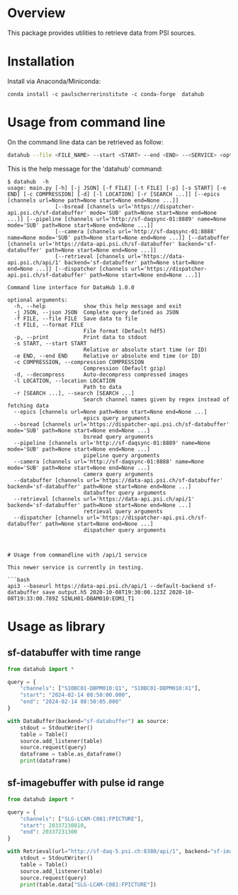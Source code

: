 # Overview

This package provides utilities to retrieve data from PSI sources.


# Installation

Install via Anaconda/Miniconda:

```
conda install -c paulscherrerinstitute -c conda-forge  datahub
```

# Usage from command line

On the command line data can be retrieved as follow:

```bash
datahub --file <FILE_NAME> --start <START> --end <END> --<SERVICE> <option_1> <value_1> ... <option_n> <value_n> 
```

This is the help message for the 'datahub' command: 
```
$ datahub  -h                                                                                                                                                                           
usage: main.py [-h] [-j JSON] [-f FILE] [-t FILE] [-p] [-s START] [-e END] [-c COMPRESSION] [-d] [-l LOCATION] [-r [SEARCH ...]] [--epics [channels url=None path=None start=None end=None ...]]
               [--bsread [channels url='https://dispatcher-api.psi.ch/sf-databuffer' mode='SUB' path=None start=None end=None ...]] [--pipeline [channels url='http://sf-daqsync-01:8889' name=None mode='SUB' path=None start=None end=None ...]]
               [--camera [channels url='http://sf-daqsync-01:8888' name=None mode='SUB' path=None start=None end=None ...]] [--databuffer [channels url='https://data-api.psi.ch/sf-databuffer' backend='sf-databuffer' path=None start=None end=None ...]]
               [--retrieval [channels url='https://data-api.psi.ch/api/1' backend='sf-databuffer' path=None start=None end=None ...]] [--dispatcher [channels url='https://dispatcher-api.psi.ch/sf-databuffer' path=None start=None end=None ...]]

Command line interface for DataHub 1.0.0

optional arguments:
  -h, --help            show this help message and exit
  -j JSON, --json JSON  Complete query defined as JSON
  -f FILE, --file FILE  Save data to file
  -t FILE, --format FILE
                        File format (Default hdf5)
  -p, --print           Print data to stdout
  -s START, --start START
                        Relative or absolute start time (or ID)
  -e END, --end END     Relative or absolute end time (or ID)
  -c COMPRESSION, --compression COMPRESSION
                        Compression (Default gzip)
  -d, --decompress      Auto-decompress compressed images
  -l LOCATION, --location LOCATION
                        Path to data
  -r [SEARCH ...], --search [SEARCH ...]
                        Search channel names given by regex instead of fetching data
  --epics [channels url=None path=None start=None end=None ...]
                        epics query arguments
  --bsread [channels url='https://dispatcher-api.psi.ch/sf-databuffer' mode='SUB' path=None start=None end=None ...]
                        bsread query arguments
  --pipeline [channels url='http://sf-daqsync-01:8889' name=None mode='SUB' path=None start=None end=None ...]
                        pipeline query arguments
  --camera [channels url='http://sf-daqsync-01:8888' name=None mode='SUB' path=None start=None end=None ...]
                        camera query arguments
  --databuffer [channels url='https://data-api.psi.ch/sf-databuffer' backend='sf-databuffer' path=None start=None end=None ...]
                        databuffer query arguments
  --retrieval [channels url='https://data-api.psi.ch/api/1' backend='sf-databuffer' path=None start=None end=None ...]
                        retrieval query arguments
  --dispatcher [channels url='https://dispatcher-api.psi.ch/sf-databuffer' path=None start=None end=None ...]
                        dispatcher query arguments



# Usage from commandline with /api/1 service

This newer service is currently in testing.

```bash
api3 --baseurl https://data-api.psi.ch/api/1 --default-backend sf-databuffer save output.h5 2020-10-08T19:30:00.123Z 2020-10-08T19:33:00.789Z SINLH01-DBAM010:EOM1_T1
```


# Usage as library

## sf-databuffer with time range

```python
from datahub import *

query = {
    "channels": ["S10BC01-DBPM010:Q1", "S10BC01-DBPM010:X1"],
    "start": "2024-02-14 08:50:00.000",
    "end": "2024-02-14 08:50:05.000"
}

with DataBuffer(backend="sf-databuffer") as source:
    stdout = StdoutWriter()
    table = Table()
    source.add_listener(table)
    source.request(query)
    dataframe = table.as_dataframe()
    print(dataframe)
```

## sf-imagebuffer with pulse id range

```python
from datahub import *

query = {
    "channels": ["SLG-LCAM-C081:FPICTURE"],
    "start": 20337230810,
    "end": 20337231300
}

with Retrieval(url="http://sf-daq-5.psi.ch:8380/api/1", backend="sf-imagebuffer") as source:
    stdout = StdoutWriter()
    table = Table()
    source.add_listener(table)
    source.request(query)
    print(table.data["SLG-LCAM-C081:FPICTURE"])
```


